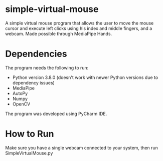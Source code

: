 # simple-virtual-mouse

A simple virtual mouse program that allows the user to move the mouse cursor and execute left clicks using his index and middle fingers, and a webcam. Made possible through MediaPipe Hands.

# Dependencies
The program needs the following to run:
- Python version 3.8.0 (doesn't work with newer Python versions due to dependency issues)
- MediaPipe
- AutoPy
- Numpy
- OpenCV

The program was developed using PyCharm IDE.

# How to Run
Make sure you have a single webcam connected to your system, then run SimpleVirtualMouse.py
